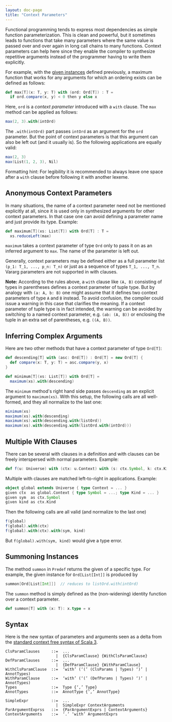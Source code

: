 ```yaml
---
layout: doc-page
title: "Context Parameters"
---
```


Functional programming tends to express most dependencies as simple function parameterization.
This is clean and powerful, but it sometimes leads to functions that take many parameters where the same value is passed over and over again in long call chains to many
functions. Context parameters can help here since they enable the compiler to synthesize
repetitive arguments instead of the programmer having to write them explicitly.

For example, with the [given instances](./givens.md) defined previously,
a maximum function that works for any arguments for which an ordering exists can be defined as follows:
```scala
def max[T](x: T, y: T) with (ord: Ord[T]) : T =
  if ord.compare(x, y) < 0 then y else x
```
Here, `ord` is a _context parameter_ introduced with a `with` clause.
The `max` method can be applied as follows:
```scala
max(2, 3).with(intOrd)
```
The `.with(intOrd)` part passes `intOrd` as an argument for the `ord` parameter. But the point of
context parameters is that this argument can also be left out (and it usually is). So the following
applications are equally valid:
```scala
max(2, 3)
max(List(1, 2, 3), Nil)
```
Formatting hint: For legibility it is recommended to always leave one space after a `with` clause before following it with another lexeme.

## Anonymous Context Parameters

In many situations, the name of a context parameter need not be
mentioned explicitly at all, since it is used only in synthesized arguments for
other context parameters. In that case one can avoid defining a parameter name
and just provide its type. Example:
```scala
def maximum[T](xs: List[T]) with Ord[T] : T =
  xs.reduceLeft(max)
```
`maximum` takes a context parameter of type `Ord` only to pass it on as an
inferred argument to `max`. The name of the parameter is left out.

Generally, context parameters may be defined either as a full parameter list `(p_1: T_1, ..., p_n: T_n)` or just as a sequence of types `T_1, ..., T_n`. Vararg parameters are not supported in with clauses.

**Note:** According to the rules above, a `with` clause like `(A, B)` consisting of types in parentheses defines a context parameter of tuple type. But by analogy with `(a: A, b: B)` one might assume that it defines two context parameters
of type `A` and `B` instead. To avoid confusion, the compiler could issue a warning in this case that clarifies the meaning. If a context parameter of tuple type is in fact intended, the warning can be avoided by switching to a named context parameter,
e.g. `(ab: (A, B))` or enclosing the tuple in an extra set of parentheses, e.g. `((A, B))`.

## Inferring Complex Arguments

Here are two other methods that have a context parameter of type `Ord[T]`:
```scala
def descending[T] with (asc: Ord[T]) : Ord[T] = new Ord[T] {
  def compare(x: T, y: T) = asc.compare(y, x)
}

def minimum[T](xs: List[T]) with Ord[T] =
  maximum(xs).with(descending)
```
The `minimum` method's right hand side passes `descending` as an explicit argument to `maximum(xs)`.
With this setup, the following calls are all well-formed, and they all normalize to the last one:
```scala
minimum(xs)
maximum(xs).with(descending)
maximum(xs).with(descending.with(listOrd))
maximum(xs).with(descending.with(listOrd.with(intOrd)))
```

## Multiple With Clauses

There can be several with clauses in a definition and with clauses can be freely interspersed with normal parameters. Example:
```scala
def f(u: Universe) with (ctx: u.Context) with (s: ctx.Symbol, k: ctx.Kind) = ...
```
Multiple with clauses are matched left-to-right in applications. Example:
```scala
object global extends Universe { type Context = ... }
given ctx  as global.Context { type Symbol = ...; type Kind = ... }
given sym  as ctx.Symbol
given kind as ctx.Kind
```
Then the following calls are all valid (and normalize to the last one)
```scala
f(global)
f(global).with(ctx)
f(global).with(ctx).with(sym, kind)
```
But `f(global).with(sym, kind)` would give a type error.

## Summoning Instances

The method `summon` in `Predef` returns the given of a specific type. For example,
the given instance for `Ord[List[Int]]` is produced by
```scala
summon[Ord[List[Int]]]  // reduces to listOrd.with(intOrd)
```
The `summon` method is simply defined as the (non-widening) identity function over a context parameter.
```scala
def summon[T] with (x: T): x.type = x
```

## Syntax

Here is the new syntax of parameters and arguments seen as a delta from the [standard context free syntax of Scala 3](../../internals/syntax.md).
```
ClsParamClauses     ::=  ...
                      |  {ClsParamClause} {WithClsParamClause}
DefParamClauses     ::=  ...
                      |  {DefParamClause} {WithParamClause}
WithClsParamClause  ::=  ‘with’ (‘(’ (ClsParams | Types) ‘)’ | AnnotTypes)
WithParamClause     ::=  ‘with’ (‘(’ (DefParams | Types) ‘)’ | AnnotTypes)
Types               ::=  Type {‘,’ Type}
AnnotTypes          ::=  AnnotType {‘,’ AnnotType}

SimpleExpr          ::=  ...
                      |  SimpleExpr ContextArguments
ParArgumentExprss   ::=  {ParArgumentExprs | ContextArguments}
ContextArguments    ::=  ‘.’ ‘with’ ArgumentExprs

```
